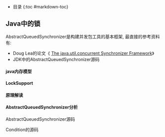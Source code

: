 - 目录
{:toc #markdown-toc}	

## Java中的锁    

AbstractQueuedSynchronizer是构建并发包工具的基本框架,
最直接的参考资料有:
- Doug Lea的论文《 [The java.util.concurrent Synchronizer Framework](http://gee.cs.oswego.edu/dl/papers/aqs.pdf)》
- JDK中的AbstractQueuedSynchronizer源码



#### java内存模型



#### LockSupport

#### 原理解读

#### AbstractQueuedSynchronizer分析

AbstractQueuedSynchronizer源码

Condition的源码



